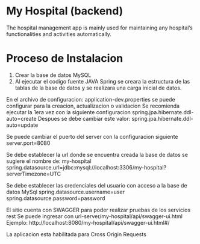 # My Hospital (backend)
The hospital management app is mainly used for maintaining any hospital’s functionalities and activities automatically.

# Proceso de Instalacion
1) Crear la base de datos MySQL
2) Al ejecutar el codigo fuente JAVA Spring se creara la estructura de las tablas de la base de datos y se realizara una carga inicial de datos.

En el archivo de configuracion: application-dev.properties se puede configurar para la creacion, actualizacion o validacion
Se recomienda ejecutar la 1era vez con la siguiente configuracion 
spring.jpa.hibernate.ddl-auto=create
Despues se debe cambiar este valor:
spring.jpa.hibernate.ddl-auto=update

Se puede cambiar el puerto del server con la configuracion siguiente
server.port=8080

Se debe establecer la url donde se encuentra creada la base de datos 
se sugiere el nombre de: my-hospital
spring.datasource.url=jdbc:mysql://localhost:3306/my-hospital?serverTimezone=UTC

Se debe establecer las credenciales del usuario con acceso a la base de datos MySql
spring.datasource.username=user
spring.datasource.password=password

El sitio cuenta con SWAGGER para poder realizar pruebas de los servicios rest
Se puede ingresar con url-server/my-hospital/api/swagger-ui.html
Ejemplo: http://localhost:8080/my-hospital/api/swagger-ui.html#/

La aplicacion esta habilitada para Cross Origin Requests
